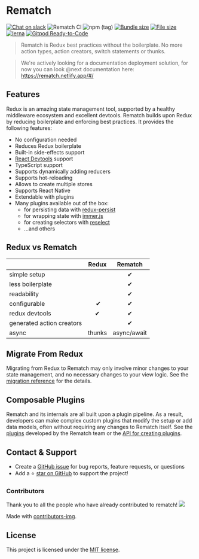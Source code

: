 # Rematch

[![Chat on slack](https://img.shields.io/badge/slack-rematchjs-blue.svg?logo=slack&style=flat-square)](https://rematchjs.slack.com) ![Rematch CI](https://github.com/rematch/rematch/workflows/Rematch%20CI/badge.svg?branch=next) ![npm (tag)](https://img.shields.io/npm/v/@rematch/core/next?style=flat-square) [![Bundle size](https://img.shields.io/badge/bundlesize-~2.2kb-brightgreen.svg?style=flat-square)](https://img.shields.io/badge/bundlesize-~5kb-brightgreen.svg?style=flat-square) [![File size](https://img.shields.io/badge/dependencies-redux-brightgreen.svg?style=flat-square)](https://img.shields.io/badge/dependencies-redux-brightgreen.svg?style=flat-square) [![lerna](https://img.shields.io/badge/maintained%20with-lerna-cc00ff.svg?style=flat-square)](https://lerna.js.org/)  [![Gitpod Ready-to-Code](https://img.shields.io/badge/Gitpod-Ready--to--Code-blue?logo=gitpod)](https://gitpod.io/from-referrer/)

> Rematch is Redux best practices without the boilerplate. No more action types, action creators, switch statements or thunks.

> We're actively looking for a documentation deployment solution, for now you can look @next documentation here:
https://rematch.netlify.app/#/

## Features

Redux is an amazing state management tool, supported by a healthy middleware ecosystem and excellent devtools.
Rematch builds upon Redux by reducing boilerplate and enforcing best practices. It provides the following features:

- No configuration needed
- Reduces Redux boilerplate
- Built-in side-effects support
- [React Devtools](https://github.com/facebook/react/tree/master/packages/react-devtools) support
- TypeScript support
- Supports dynamically adding reducers
- Supports hot-reloading
- Allows to create multiple stores
- Supports React Native
- Extendable with plugins
- Many plugins available out of the box:
    - for persisting data with [redux-persist](https://github.com/rt2zz/redux-persist)
    - for wrapping state with [immer.js](https://github.com/immerjs/immer)
    - for creating selectors with [reselect](https://github.com/reduxjs/reselect)
    - ...and others

## Redux vs Rematch

|                           | Redux  | Rematch      |
| :------------------------ | :----: | :----------: |
| simple setup ‎            |        | ‎✔           |
| less boilerplate          |        | ‎✔           |
| readability               |        | ‎✔           |
| configurable              | ‎   ✔  | ‎✔           |
| redux devtools            |   ‎✔   |       ‎✔     |
| generated action creators | ‎      |       ‎✔     |
| async                     | thunks | ‎async/await |

## Migrate From Redux

Migrating from Redux to Rematch may only involve minor changes to your state management, and no necessary changes to your view logic. See the [migration reference](https://rematch.netlify.app/#/migration-guide.md) for the details.

## Composable Plugins

Rematch and its internals are all built upon a plugin pipeline. As a result, developers can make complex custom plugins that modify the setup or add data models, often without requiring any changes to Rematch itself. See the [plugins](https://rematch.netlify.app/#/plugins/summary?id=plugins-summary) developed by the Rematch team or the [API for creating plugins](https://rematch.netlify.app/#/api/plugins?id=plugins-api).


## Contact & Support

- Create a [GitHub issue](https://github.com/rematch/rematch/issues) for bug reports, feature requests, or questions
- Add a ⭐️ [star on GitHub](https://github.com/rematch/rematch) to support the project!

### Contributors

Thank you to all the people who have already contributed to rematch!
<a href="https://github.com/rematch/rematch/graphs/contributors">
  <img src="https://contributors-img.web.app/image?repo=rematch/rematch" />
</a>

Made with [contributors-img](https://contributors-img.web.app).

## License

This project is licensed under the [MIT license](https://github.com/rematch/rematch/blob/master/LICENSE).
